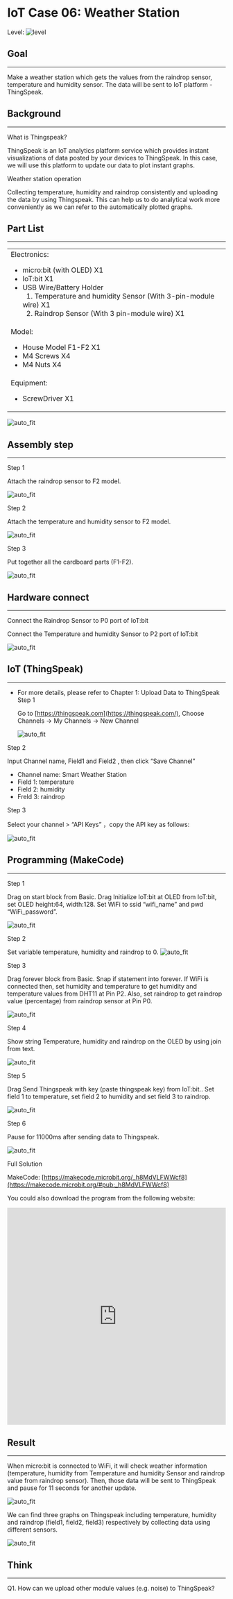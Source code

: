 # IoT Case 06: Weather Station 

Level: ![level](images/level2.png)

## Goal
<HR>

Make a weather station which gets the values from the raindrop sensor, temperature and humidity sensor. The data will be sent to IoT platform - ThingSpeak.<BR><P>

## Background
<HR>

<span id="subtitle">What is Thingspeak?</span><BR><P>
ThingSpeak is an IoT analytics platform service which provides instant visualizations of data posted by your devices to ThingSpeak. In this case, we will use this platform to update our data to plot instant graphs. <BR><P>

<span id="subtitle">Weather station operation</span><BR><P>
Collecting temperature, humidity and raindrop consistently and uploading the data by using Thingspeak. This can help us to do analytical work more conveniently as we can refer to the automatically plotted graphs.<BR><P>

## Part List
<HR>

<table><tr><td>
Electronics:
<ul display='inline-block'>
<li>micro:bit (with OLED) X1</li>
<li>IoT:bit X1</li>
<li>USB Wire/Battery Holder </li>
&nbsp;&nbsp;1. Temperature and humidity Sensor (With 3-pin-module wire) X1 <BR>
&nbsp;&nbsp;2. Raindrop Sensor (With 3 pin-module wire) X1 <BR>
</ul>
</td></tr>
<tr>
<td>Model:
<ul>
<li>House Model F1-F2 X1</li>
<li>M4 Screws X4</li>
<li>M4 Nuts X4</li>
</ul>
</td></tr>
<tr><td>Equipment:
<ul><li>ScrewDriver X1</li></ul></td></tr></table>

![auto_fit](images/Case6/Case6_parts.png)<P>

## Assembly step
<HR>

<span id="subtitle"> Step 1</span><BR><P>
Attach the raindrop sensor to F2 model.<BR><P>
![auto_fit](images/Case6/Case6_po1.png)<P>

<span id="subtitle"> Step 2</span><BR><P>
Attach the temperature and humidity sensor to F2 model.<BR><P>
![auto_fit](images/Case6/Case6_po2.png)<P>

<span id="subtitle"> Step 3</span><BR><P>
Put together all the cardboard parts (F1-F2).<BR><P>
![auto_fit](images/Case6/Case6_po3.png)<P>


## Hardware connect
<HR>

Connect the Raindrop Sensor to P0 port of IoT:bit<BR><P>
Connect the Temperature and humidity Sensor to P2 port of IoT:bit<BR><P>
![auto_fit](images/Case6/Case6_hardware.png)<P>


## IoT (ThingSpeak)
<HR>

* For more details, please refer to Chapter 1: Upload Data to ThingSpeak
<span id="subtitle"> Step 1</span><BR><P>
Go to [https://thingspeak.com](https://thingspeak.com/), Choose Channels -> My Channels -> New Channel<BR><P>
![auto_fit](images/Case6/Case6_iot1.png)<P>
  
<span id="subtitle"> Step 2</span><BR><P>
Input Channel name, Field1 and Field2 , then click “Save Channel”<BR><P>
* Channel name: Smart Weather Station
* Field 1: temperature
* Field 2: humidity
* Freld 3: raindrop


<span id="subtitle"> Step 3</span><BR><P>
Select your channel > “API Keys” ，copy the API key as follows:<BR><P>
![auto_fit](images/Case6/Case6_iot2.png)<P>


## Programming (MakeCode)
<HR>

<span id="subtitle"> Step 1</span><BR><P>
Drag on start block from Basic. Drag Initialize IoT:bit at OLED from IoT:bit, set OLED height:64, width:128. Set WiFi to ssid “wifi_name” and pwd “WiFi_password”.<BR><P>
![auto_fit](images/Case6/Case6_p1.png)<P>
<span id="subtitle"> Step 2</span><BR><P>
Set variable temperature, humidity and raindrop to 0.
![auto_fit](images/Case6/Case6_p2.png)<P>
<span id="subtitle"> Step 3</span><BR><P>
Drag forever block from Basic. Snap if statement into forever. If WiFi is connected then, set humidity and temperature to get humidity and temperature values from DHT11 at Pin P2. Also, set raindrop to get raindrop value (percentage) from raindrop sensor at Pin P0.<BR><P>
![auto_fit](images/Case6/Case6_p3.png)<P>
<span id="subtitle"> Step 4</span><BR><P>
Show string Temperature, humidity and raindrop on the OLED by using join from text.<BR><P>
![auto_fit](images/Case6/Case6_p4.png)<P>
<span id="subtitle"> Step 5</span><BR><P>
Drag Send Thingspeak with key (paste thingspeak key) from IoT:bit.. Set field 1 to temperature, set field 2 to humidity and set field 3 to raindrop.<BR><P>
![auto_fit](images/Case6/Case6_p5.png)<P>
<span id="subtitle"> Step 6</span><BR><P>
Pause for 11000ms after sending data to Thingspeak.<BR><P>
![auto_fit](images/Case6/Case6_p6.png)<P>


<span id="subtitle">Full Solution<BR><P>
MakeCode: [https://makecode.microbit.org/_h8MdVLFWWcf8](https://makecode.microbit.org/#pub:_h8MdVLFWWcf8)<BR><P>
You could also download the program from the following website:<BR>
<iframe src="https://makecode.microbit.org/#pub:_h8MdVLFWWcf8" width="100%" height="500" frameborder="0"></iframe>


## Result
<HR>

When micro:bit is connected to WiFi, it will check weather information (temperature, humidity from Temperature and humidity Sensor and raindrop value from raindrop sensor). Then, those data will be sent to ThingSpeak and pause for 11 seconds for another update.<BR><P>
![auto_fit](images/Case6/Case6_result1.png)<P>
We can find three graphs on Thingspeak including temperature, humidity and raindrop (field1, field2, field3) respectively by collecting data using different sensors.<BR><P>
![auto_fit](images/Case6/Case6_result2.png)<P>

## Think
<HR>

Q1. How can we upload other module values (e.g. noise) to ThingSpeak?<BR><P>
